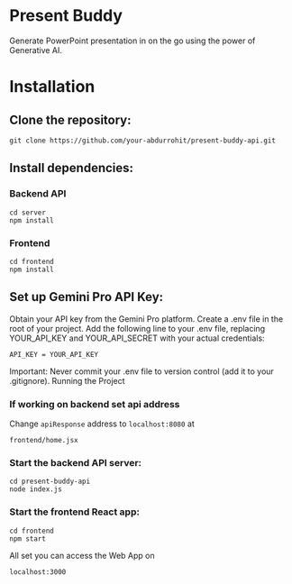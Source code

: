 # Present Buddy
Generate PowerPoint presentation in on the go using the power of Generative AI.

# Installation

## Clone the repository:


```
git clone https://github.com/your-abdurrohit/present-buddy-api.git
```

## Install dependencies:
### Backend API
```
cd server
npm install
```
### Frontend
```
cd frontend 
npm install
```

## Set up Gemini Pro API Key:

Obtain your API key from the Gemini Pro platform.
Create a .env file in the root of your project.
Add the following line to your .env file, replacing YOUR_API_KEY and YOUR_API_SECRET with your actual credentials:
```
API_KEY = YOUR_API_KEY
```
Important: Never commit your .env file to version control (add it to your .gitignore).
Running the Project

### If working on backend set api address
Change `apiResponse` address to `localhost:8080` at 
```
frontend/home.jsx
```

### Start the backend API server:

```
cd present-buddy-api 
node index.js
```

### Start the frontend React app:


```
cd frontend 
npm start
```

All set you can access the Web App on 
```
localhost:3000
```
